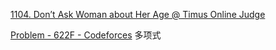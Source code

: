 [1104. Don’t Ask Woman about Her Age @ Timus Online Judge](https://acm.timus.ru/problem.aspx?space=1&num=1104)



[Problem - 622F - Codeforces](https://codeforces.com/problemset/problem/622/F) 多项式

